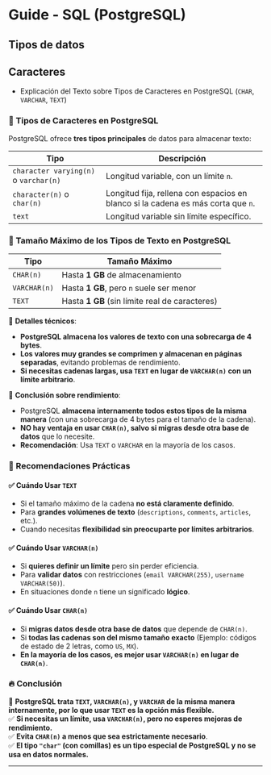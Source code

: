 
# Guide - SQL (PostgreSQL)

## Tipos de datos

## Caracteres

- Explicación del Texto sobre Tipos de Caracteres en PostgreSQL (`CHAR`, `VARCHAR`, `TEXT`)

### **🔹 Tipos de Caracteres en PostgreSQL**
PostgreSQL ofrece **tres tipos principales** de datos para almacenar texto:

| **Tipo**               | **Descripción** |
|----------------------|----------------|
| `character varying(n)` o `varchar(n)` | Longitud variable, con un límite `n`. |
| `character(n)` o `char(n)` | Longitud fija, rellena con espacios en blanco si la cadena es más corta que `n`. |
| `text` | Longitud variable sin límite específico. |

### **🔹 Tamaño Máximo de los Tipos de Texto en PostgreSQL**
| **Tipo**      | **Tamaño Máximo** |
|--------------|----------------|
| `CHAR(n)`    | Hasta **1 GB** de almacenamiento |
| `VARCHAR(n)` | Hasta **1 GB**, pero `n` suele ser menor |
| `TEXT`       | Hasta **1 GB** (sin límite real de caracteres) |

📌 **Detalles técnicos**:
- **PostgreSQL almacena los valores de texto con una sobrecarga de 4 bytes**.
- **Los valores muy grandes se comprimen y almacenan en páginas separadas**, evitando problemas de rendimiento.
- **Si necesitas cadenas largas, usa `TEXT` en lugar de `VARCHAR(n)` con un límite arbitrario**.

📌 **Conclusión sobre rendimiento**:
- PostgreSQL **almacena internamente todos estos tipos de la misma manera** (con una sobrecarga de 4 bytes para el tamaño de la cadena).
- **NO hay ventaja en usar `CHAR(n)`, salvo si migras desde otra base de datos** que lo necesite.
- **Recomendación**: Usa `TEXT` o `VARCHAR` en la mayoría de los casos.

### **🔹 Recomendaciones Prácticas**
#### **✅ Cuándo Usar `TEXT`**
- Si el tamaño máximo de la cadena **no está claramente definido**.
- Para **grandes volúmenes de texto** (`descriptions`, `comments`, `articles`, etc.).
- Cuando necesitas **flexibilidad sin preocuparte por límites arbitrarios**.

#### **✅ Cuándo Usar `VARCHAR(n)`**
- Si **quieres definir un límite** pero sin perder eficiencia.
- Para **validar datos** con restricciones (`email VARCHAR(255)`, `username VARCHAR(50)`).
- En situaciones donde `n` tiene un significado **lógico**.

#### **✅ Cuándo Usar `CHAR(n)`**
- Si **migras datos desde otra base de datos** que depende de `CHAR(n)`.
- Si **todas las cadenas son del mismo tamaño exacto** (Ejemplo: códigos de estado de 2 letras, como `US`, `MX`).
- **En la mayoría de los casos, es mejor usar `VARCHAR(n)` en lugar de `CHAR(n)`**.

### **🔥 Conclusión**
🎯 **PostgreSQL trata `TEXT`, `VARCHAR(n)`, y `VARCHAR` de la misma manera internamente, por lo que usar `TEXT` es la opción más flexible.**  
✅ **Si necesitas un límite, usa `VARCHAR(n)`, pero no esperes mejoras de rendimiento.**  
✅ **Evita `CHAR(n)` a menos que sea estrictamente necesario**.  
✅ **El tipo `"char"` (con comillas) es un tipo especial de PostgreSQL y no se usa en datos normales.**  

---

